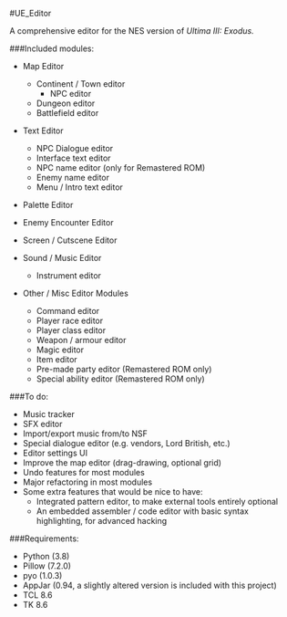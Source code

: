 #UE_Editor

A comprehensive editor for the NES version of *Ultima III: Exodus.*

###Included modules:
- Map Editor
    - Continent / Town editor
      - NPC editor
    - Dungeon editor
    - Battlefield editor
    
- Text Editor
    - NPC Dialogue editor
    - Interface text editor
    - NPC name editor (only for Remastered ROM)
    - Enemy name editor
    - Menu / Intro text editor
    
- Palette Editor
- Enemy Encounter Editor
- Screen / Cutscene Editor
- Sound / Music Editor
    - Instrument editor
    
- Other / Misc Editor Modules
    - Command editor
    - Player race editor
    - Player class editor
    - Weapon / armour editor
    - Magic editor
    - Item editor
    - Pre-made party editor (Remastered ROM only)
    - Special ability editor (Remastered ROM only)

###To do:
- Music tracker
- SFX editor
- Import/export music from/to NSF
- Special dialogue editor (e.g. vendors, Lord British, etc.)
- Editor settings UI
- Improve the map editor (drag-drawing, optional grid)
- Undo features for most modules  
- Major refactoring in most modules
- Some extra features that would be nice to have:
    - Integrated pattern editor, to make external tools entirely optional
    - An embedded assembler / code editor with basic syntax highlighting, for advanced hacking 

###Requirements:
- Python (3.8)
- Pillow (7.2.0)
- pyo (1.0.3)
- AppJar (0.94, a slightly altered version is included with this project)
- TCL 8.6
- TK 8.6